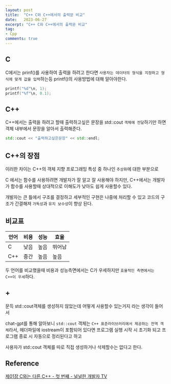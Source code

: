 ```yaml
---
layout: post
title:  "C++ C와 C++에서의 출력문 비교"
date:   2023-06-27
excerpt: "C++ C와 C++에서의 출력문 비교"
tag:
- Cpp
comments: true
---
```


## C
C에서는 prinf()를 사용하여 출력을 하려고 한다면 `사용자는 데이터의 형식을 지정하고 형식에 맞게 값을 입력`하는등 printf()의 사용방법에 대해 알아야한다.
```c
printf("%d"\n, 1);
printf("%f"\n, 0.1);
```


## C++
C++에서는 출력을 하려고 할때 출력하고싶은 문장을 std::cout `객체에 전달`하기만 하면 객체 내부에서 문장을 알아서 출력해준다.
```cpp
std::cout << "출력하고싶은문장" << std::endl;
```



## C++의 장점
이러한 차이는 C++의 객체 지향 프로그래밍 특성 중 하나인 `추상화`에 대한 부분으로

C 에서는 함수를 사용하려면 개발자가 잘 알고 잘 사용해야 하지만, C++에서는 개발자가 함수를 사용할때 상대적으로 이해도가 낮아도 쉽게 사용할수 있다.

개발자는 큰 틀에서 구조를 결정하고 세부적인 구현은 나중에 처리할 수 있고 
코드의 구조가 간결해져 `가독성`과 `유지 보수성`이 향상 된다.



## 비교표

|언어|비용|성능|효율|
|-|-|-|-|
|C|낮음|높음|뛰어남|
|C++|중간|높음|높음|

두 언어를 비교했을때 비용과 성능측면에서는 C가 우세하지만
`효율적인 측면에서는 C++이 우세`하다.


## +

문득 std::cout객체를 생성하지 않았는데 어떻게 사용할수 있는거지 라는 생각이 들어서

chat-gpt를 통해 알아보니 `std::cout` 객체는 `C++ 표준라이브러리에서 제공하는 전역 객체`라서, 헤더파일에 iostream이 포함되어 있다면 프로그램 실행 시작 시 초기화 되고 프로그램 종료 시 자동으로 정리된다고 하고

사용자가 std::cout 객체를 따로 직접 생성하거나 삭제할수는 없다고 한다.


## Reference
[제01장 C와는 다른 C++ - 첫 번쨰 - 널널한 개발자 TV](https://www.youtube.com/watch?v=kq6b5zBkQ28)
